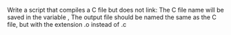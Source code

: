Write a script that compiles a C file but does not link: The C file name will be saved in the variable , The output file should be named the same as the C file, but with the extension .o instead of .c
